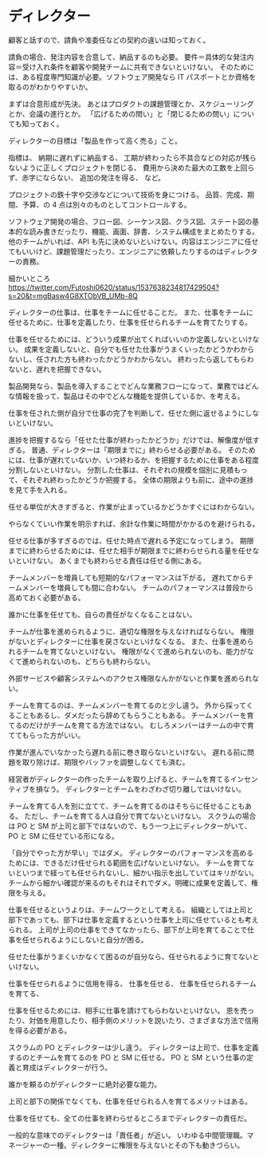 # ディレクター

顧客と話すので、請負や准委任などの契約の違いは知っておく。

請負の場合、発注内容を合意して、納品するのも必要。
要件＝具体的な発注内容＝受け入れ条件を顧客や開発チームに共有できないといけない。
そのためには、ある程度専門知識が必要。ソフトウェア開発なら IT パスポートとか資格を取るのがわかりやすいか。

まずは合意形成が先決。
あとはプロダクトの課題管理とか、スケジューリングとか、会議の進行とか。
「広げるための問い」と「閉じるための問い」についても知っておく。

ディレクターの目標は「製品を作って高く売る」こと。

指標は、
納期に遅れずに納品する、
工期が終わったら不具合などの対応が残らないように正しくプロジェクトを閉じる、
費用から決めた最大の工数を上回らず、赤字にならない、
追加の発注を得る、
など。

プロジェクトの鉄十字や交渉などについて技術を身につける。
品質、完成、期間、予算、の 4 点は別々のものとしてコントロールする。

ソフトウェア開発の場合、フロー図、シーケンス図、クラス図、ステート図の基本的な読み書きだったり、機能、画面、辞書、システム構成をまとめたりする。
他のチームがいれば、API も先に決めないといけない。内容はエンジニアに任せてもいいけど、課題管理だったり、エンジニアに依頼したりするのはディレクターの責務。

細かいところ
https://twitter.com/Futoshi0620/status/1537638234817429504?s=20&t=mgBasw4G8XTObVB_UMb-8Q

ディレクターの仕事は、仕事をチームに任せることだ。
また、仕事をチームに任せるために、仕事を定義したり、仕事を任せられるチームを育てたりする。

仕事を任せるためには、どういう成果が出てくればいいのか定義しないといけない。
成果を定義しないと、自分でも任せた仕事がうまくいったかどうかわからないし、任された方も終わったかどうかわからない。
終わったら返してもらわないと、遅れを把握できない。

製品開発なら、製品を導入することでどんな業務フローになって、業務ではどんな情報を扱って、製品はその中でどんな機能を提供しているか、を考える。

仕事を任された側が自分で仕事の完了を判断して、任せた側に返せるようにしないといけない。

進捗を把握するなら「任せた仕事が終わったかどうか」だけでは、解像度が低すぎる。
普通、ディレクターは「期限までに」終わらせる必要がある。
そのためには、仕事が遅れていないか、いつ終わるか、を把握するために仕事をある程度分割しないといけない。
分割した仕事は、それぞれの規模を個別に見積もって、それぞれ終わったかどうか把握する。
全体の期限よりも前に、途中の進捗を見て手を入れる。

任せる単位が大きすぎると、作業が止まっているかどうかすぐにはわからない。

やらなくていい作業を明示すれば、余計な作業に時間がかかるのを避けられる。

任せる仕事が多すぎるのでは、任せた時点で遅れる予定になってしまう。
期限までに終わらせるためには、任せた相手が期限までに終わらせられる量を任せないといけない。
あくまでも終わらせる責任は任せる側にある。

チームメンバーを増員しても短期的なパフォーマンスは下がる。
遅れてからチームメンバーを増員しても間に合わない。
チームのパフォーマンスは普段から高めておく必要がある。

誰かに仕事を任せても、自らの責任がなくなることはない。

チームが仕事を進められるように、適切な権限を与えなければならない。
権限がないとディレクターに仕事を戻さないといけなくなる。
また、仕事を進められるチームを育てないといけない。
権限がなくて進められないのも、能力がなくて進められないのも、どちらも終わらない。

外部サービスや顧客システムへのアクセス権限なんかがないと作業を進められない。

チームを育てるのは、チームメンバーを育てるのと少し違う。
外から採ってくることもあるし、ダメだったら辞めてもらうこともある。
チームメンバーを育てるのだけがチームを育てる方法ではない。
むしろメンバーはチームの中で育ててもらった方がいい。

作業が進んでいなかったら遅れる前に巻き取らないといけない。
遅れる前に問題を取り除けば、期限やバッファを調整しなくても済む。

経営者がディレクターの作ったチームを取り上げると、チームを育てるインセンティブを損なう。
ディレクターとチームをわざわざ切り離してはいけない。

チームを育てる人を別に立てて、チームを育てるのはそちらに任せることもある。
ただし、チームを育てる人は自分で育てないといけない。
スクラムの場合は PO と SM が上司と部下ではないので、もう一つ上にディレクターがいて、PO と SM に任せている形になる。

「自分でやった方が早い」ではダメ。
ディレクターのパフォーマンスを高めるためには、できるだけ任せられる範囲を広げないといけない。
チームを育てないといつまで経っても任せられないし、細かい指示を出していてはキリがない。
チームから細かい確認が来るのもそれはそれでダメ。明確に成果を定義して、権限を与える。

仕事を任せるというよりは、チームワークとして考える。
組織としては上司と部下であっても、部下は仕事を定義するという仕事を上司に任せているとも考えられる。
上司が上司の仕事をできてなかったら、部下が上司を育てることで仕事を任せられるようにしないと自分が困る。

任せた仕事がうまくいかなくて困るのが自分なら、任せられるように育てないといけない。

仕事を任せられるように信用を得る、
仕事を任せる、
仕事を任せられるチームを育てる、

仕事を任せるためには、相手に仕事を請けてもらわないといけない。
恩を売ったり、対価を用意したり、相手側のメリットを説いたり、さまざまな方法で信用を得る必要がある。

スクラムの PO とディレクターは少し違う。
ディレクターは上司で、仕事を定義するのとチームを育てるのを PO と SM に任せる。
PO と SM という仕事の定義と育成はディレクターが行う。

誰かを頼るのがディレクターに絶対必要な能力。

上司と部下の関係でなくても、仕事を任せられる人を育てるメリットはある。

仕事を任せても、全ての仕事を終わらせるところまでディレクターの責任だ。

一般的な意味でのディレクターは「責任者」が近い。
いわゆる中間管理職。マネージャーの一種。ディレクターに権限を与えないとその下も動きづらい。

